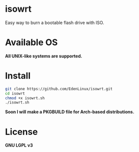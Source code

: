 # isowrt

Easy way to burn a bootable flash drive with ISO.

# Available OS

**All UNIX-like systems are supported.**

# Install

```bash
git clone https://github.com/EdenLinux/isowrt.git
cd isowrt
chmod +x isowrt.sh
./isowrt.sh
```

**Soon I will make a PKGBUILD file for Arch-based distributions.**

# License

**GNU LGPL v3**
